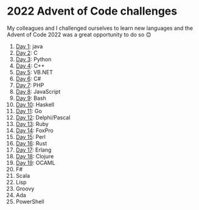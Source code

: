 # 2022 Advent of Code challenges

My colleagues and I challenged ourselves to learn new languages and the Advent of Code 2022 was a great opportunity to do so 😊

1. [Day 1](https://adventofcode.com/2022/day/1): java
2. [Day 2](https://adventofcode.com/2022/day/2): C
3. [Day 3](https://adventofcode.com/2022/day/3): Python
4. [Day 4](https://adventofcode.com/2022/day/4): C++
5. [Day 5](https://adventofcode.com/2022/day/5): VB.NET
6. [Day 6](https://adventofcode.com/2022/day/6): C#
7. [Day 7](https://adventofcode.com/2022/day/7): PHP
8. [Day 8](https://adventofcode.com/2022/day/8): JavaScript
9. [Day 9](https://adventofcode.com/2022/day/9): Bash
10. [Day 10](https://adventofcode.com/2022/day/10): Haskell
11. [Day 11](https://adventofcode.com/2022/day/11): Go
12. [Day 12](https://adventofcode.com/2022/day/12): Delphi/Pascal
13. [Day 13](https://adventofcode.com/2022/day/13): Ruby
14. [Day 14](https://adventofcode.com/2022/day/14): FoxPro
15. [Day 15](https://adventofcode.com/2022/day/15): Perl
16. [Day 16](https://adventofcode.com/2022/day/16): Rust
17. [Day 17](https://adventofcode.com/2022/day/17): Erlang
18. [Day 18](https://adventofcode.com/2022/day/18): Clojure
19. [Day 19](https://adventofcode.com/2022/day/19): OCAML
20. F#
21. Scala
22. Lisp
23. Groovy
24. Ada
25. PowerShell
